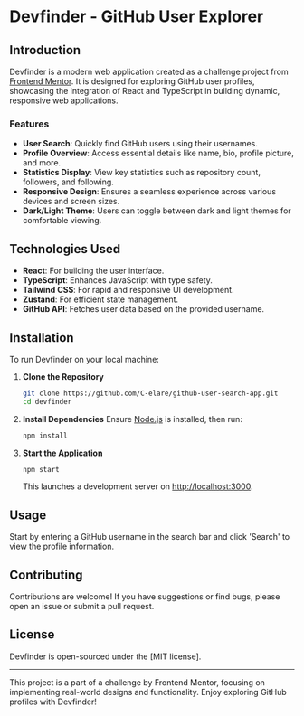 # Devfinder - GitHub User Explorer

## Introduction

Devfinder is a modern web application created as a challenge project from [Frontend Mentor](https://www.frontendmentor.io/challenges/github-user-search-app-Q09YOgaH6). It is designed for exploring GitHub user profiles, showcasing the integration of React and TypeScript in building dynamic, responsive web applications.

### Features

- **User Search**: Quickly find GitHub users using their usernames.
- **Profile Overview**: Access essential details like name, bio, profile picture, and more.
- **Statistics Display**: View key statistics such as repository count, followers, and following.
- **Responsive Design**: Ensures a seamless experience across various devices and screen sizes.
- **Dark/Light Theme**: Users can toggle between dark and light themes for comfortable viewing.

## Technologies Used

- **React**: For building the user interface.
- **TypeScript**: Enhances JavaScript with type safety.
- **Tailwind CSS**: For rapid and responsive UI development.
- **Zustand**: For efficient state management.
- **GitHub API**: Fetches user data based on the provided username.

## Installation

To run Devfinder on your local machine:

1. **Clone the Repository**
   ```bash
   git clone https://github.com/C-elare/github-user-search-app.git
   cd devfinder
   ```

2. **Install Dependencies**
   Ensure [Node.js](https://nodejs.org/) is installed, then run:
   ```bash
   npm install
   ```

3. **Start the Application**
   ```bash
   npm start
   ```
   This launches a development server on [http://localhost:3000](http://localhost:3000).

## Usage

Start by entering a GitHub username in the search bar and click 'Search' to view the profile information.

## Contributing

Contributions are welcome! If you have suggestions or find bugs, please open an issue or submit a pull request.

## License

Devfinder is open-sourced under the [MIT license].

---

This project is a part of a challenge by Frontend Mentor, focusing on implementing real-world designs and functionality. Enjoy exploring GitHub profiles with Devfinder!
